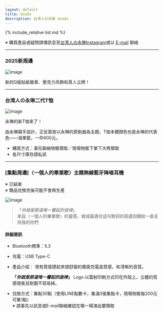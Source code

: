 ```yaml
---
layout: default
title: Goods
description: 台湾人の永琳 Goods
---
```


{% include_relative list.md %}

※ 購買產品或疑問請傳訊息至[台湾人の永琳Instagram](https://www.instagram.com/taiwanese_eirin)或以 [E-mail](mailto:taiwanese.eirin@gmail.com) 聯絡

---

### 2025新周邊

![image](https://drive.google.com/thumbnail?id=1RD8Ld3PWvNbOxU4KN6LmdekYrMkrPful&sz=w1000)

新的Q版貼紙徽章、壓克力吊飾和真人立牌！

---
### 台湾人の永琳二代T恤

![image](https://lh4.googleusercontent.com/tH6trOkOBmj-5-tltmVNyNTmERzFI1l6CGgveYEtcaOai2572AXDcVGA029JLvn5O_qzEX7BYWNyN7XWFYortbgTrZQlgr6aoXzGK5xejHLQummzSmAv2BfLyrpgx8G9ve5sLOrxBtqY-5P3bS1mQwQ28VzLZQ)

永琳的新T恤來了！

由永琳親手設計，正反面皆以永琳的原創曲為主題，T恤本體顏色也是永琳的代表色——海軍藍，一件600元。

- 購買方式：事先聯絡物販領取／現場物販下單下次再領取
- 各尺寸庫存請私訊

---
### [集點周邊]〈一個人的畢業歌〉主題無線藍牙降噪耳機

※ 已結束 \
※ 贈品兌換完後可能不會再生產

![image](https://drive.google.com/thumbnail?id=1OjzcKKUn5a9XAC2af9Fzykt3mP0ftFRV&sz=w1000)

> 「*你就是那道唯一響起的旋律*」\
> 來自〈一個人的畢業歌〉的靈感，做成最適合這句歌詞的周邊回饋給一直支持我的你們

#### 詳細資訊

- Bluetooth標準：5.3
- 充電：USB Type-C
- 產品介紹：
    很有質感摸起來很舒服的霧面充電盒質感，和清晰的音質。
    
    **「*你就是那道唯一響起的旋律*」**  Logo 以雷射印刷方式印在外殼上，立體的質感很美且耐磨不容易掉。
- 兌換方式：集點30點（使用LINE點數卡，集滿3張集點卡，現場物販每200元可集1點）\
    ※ 請事先以訊息或E-mail聯絡確認在哪一場演出要領取

